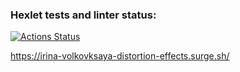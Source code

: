 ### Hexlet tests and linter status:
[![Actions Status](https://github.com/VolkovskayaIrina/layout-designer-project-58/workflows/hexlet-check/badge.svg)](https://github.com/VolkovskayaIrina/layout-designer-project-58/actions)

https://irina-volkovksaya-distortion-effects.surge.sh/
